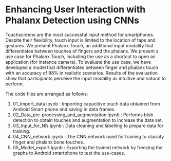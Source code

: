 # Enhancing User Interaction with Phalanx Detection using CNNs

Touchscreens are the most successful input method for smartphones. Despite their flexibility, touch input is limited to the location of taps and gestures. We present Phalanx Touch, an additional input modality that differentiates between touches of fingers and the phalanx. We present a use case for Phalanx Touch, including the use as a shortcut to open an application (for instance camera). To evaluate the use case, we have developed a model that differentiates between finger and phalanx touch with an accuracy of 98% in realistic scenarios. Results of the evaluation show that participants perceive the input modality as intuitive and natural to perform.

The code files are arranged as follows:

1) 01_Import_data.ipynb : Importing capacitive touch data obtained from Android Smart phone and saving in data frames.
2) 02_Data_pre-processing_and_augmentation.ipynb : Performs blob detection to obtain touches and augmentation to increase the data set.
3) 03_Input_for_NN.ipynb : Data cleaning and labelling to prepare data for training.
4) 04_CNN_network.ipynb  : The CNN network used for training to classify finger and phalanx bone touches.
5) 05_Model_export.ipynb : Exporting the trained network by freezing the graphs to Android smartphone to test the use-cases.

